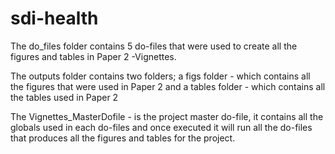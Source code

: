 # sdi-health

The do_files folder contains 5 do-files that were used to create all the figures and tables in Paper 2 -Vignettes. 

The outputs folder contains two folders; a figs folder - which contains all the figures that were used in Paper 2 and a tables folder - which contains all the tables used in Paper 2

The Vignettes_MasterDofile - is the project master do-file, it contains all the globals used in each do-files and once executed it will run all the do-files that produces all the figures and tables for the project.